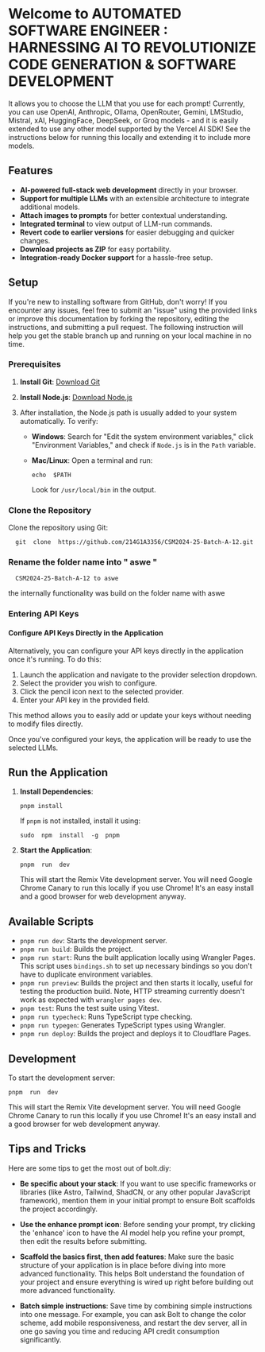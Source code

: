 # Welcome to AUTOMATED SOFTWARE ENGINEER : HARNESSING AI TO REVOLUTIONIZE CODE GENERATION & SOFTWARE DEVELOPMENT

It allows you to choose the LLM that you use for each prompt! Currently, you can use OpenAI, Anthropic, Ollama, OpenRouter, Gemini, LMStudio, Mistral, xAI, HuggingFace, DeepSeek, or Groq models - and it is easily extended to use any other model supported by the Vercel AI SDK! See the instructions below for running this locally and extending it to include more models.


## Features

-   **AI-powered full-stack web development**  directly in your browser.
-   **Support for multiple LLMs**  with an extensible architecture to integrate additional models.
-   **Attach images to prompts**  for better contextual understanding.
-   **Integrated terminal**  to view output of LLM-run commands.
-   **Revert code to earlier versions**  for easier debugging and quicker changes.
-   **Download projects as ZIP**  for easy portability.
-   **Integration-ready Docker support**  for a hassle-free setup.


## Setup

If you're new to installing software from GitHub, don't worry! If you encounter any issues, feel free to submit an "issue" using the provided links or improve this documentation by forking the repository, editing the instructions, and submitting a pull request. The following instruction will help you get the stable branch up and running on your local machine in no time.

### Prerequisites

1.  **Install Git**:  [Download Git](https://git-scm.com/downloads)
2.  **Install Node.js**:  [Download Node.js](https://nodejs.org/en/download/)
    
3.  After installation, the Node.js path is usually added to your system automatically. To verify:
    
    -   **Windows**: Search for "Edit the system environment variables," click "Environment Variables," and check if  `Node.js`  is in the  `Path`  variable.
    -   **Mac/Linux**: Open a terminal and run:
        
        `echo  $PATH` 
        
        Look for  `/usr/local/bin`  in the output.
### Clone the Repository
Clone the repository using Git:
  
      git  clone  https://github.com/214G1A3356/CSM2024-25-Batch-A-12.git
### Rename the folder name into " aswe "
      CSM2024-25-Batch-A-12 to aswe
the internally functionality was build on the folder name with aswe 
### Entering API Keys

#### Configure API Keys Directly in the Application
Alternatively, you can configure your API keys directly in the application once it's running. To do this:

1.  Launch the application and navigate to the provider selection dropdown.
2.  Select the provider you wish to configure.
3.  Click the pencil icon next to the selected provider.
4.  Enter your API key in the provided field.

This method allows you to easily add or update your keys without needing to modify files directly.

Once you've configured your keys, the application will be ready to use the selected LLMs.
## Run the Application
1.  **Install Dependencies**:
				
		pnpm install 

		
	If  `pnpm`  is not installed, install it using:
	
		sudo  npm  install  -g  pnpm 

1.  **Start the Application**:
    
	    pnpm  run  dev
    
    This will start the Remix Vite development server. You will need Google Chrome Canary to run this locally if you use Chrome! It's an easy install and a good browser for web development anyway.
    

## Available Scripts
-   `pnpm run dev`: Starts the development server.
-   `pnpm run build`: Builds the project.
-   `pnpm run start`: Runs the built application locally using Wrangler Pages. This script uses  `bindings.sh`  to set up necessary bindings so you don't have to duplicate environment variables.
-   `pnpm run preview`: Builds the project and then starts it locally, useful for testing the production build. Note, HTTP streaming currently doesn't work as expected with  `wrangler pages dev`.
-   `pnpm test`: Runs the test suite using Vitest.
-   `pnpm run typecheck`: Runs TypeScript type checking.
-   `pnpm run typegen`: Generates TypeScript types using Wrangler.
-   `pnpm run deploy`: Builds the project and deploys it to Cloudflare Pages.

## Development

To start the development server:

	pnpm  run  dev

This will start the Remix Vite development server. You will need Google Chrome Canary to run this locally if you use Chrome! It's an easy install and a good browser for web development anyway.

## Tips and Tricks

Here are some tips to get the most out of bolt.diy:

-   **Be specific about your stack**: If you want to use specific frameworks or libraries (like Astro, Tailwind, ShadCN, or any other popular JavaScript framework), mention them in your initial prompt to ensure Bolt scaffolds the project accordingly.
    
-   **Use the enhance prompt icon**: Before sending your prompt, try clicking the 'enhance' icon to have the AI model help you refine your prompt, then edit the results before submitting.
    
-   **Scaffold the basics first, then add features**: Make sure the basic structure of your application is in place before diving into more advanced functionality. This helps Bolt understand the foundation of your project and ensure everything is wired up right before building out more advanced functionality.
    
-   **Batch simple instructions**: Save time by combining simple instructions into one message. For example, you can ask Bolt to change the color scheme, add mobile responsiveness, and restart the dev server, all in one go saving you time and reducing API credit consumption significantly.
    

